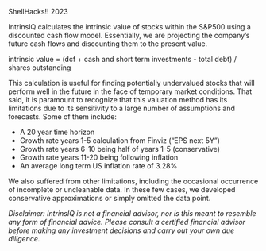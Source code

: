 ShellHacks!! 2023

IntrinsIQ calculates the intrinsic value of stocks within the S&P500 using a discounted cash flow model. 
Essentially, we are projecting the company’s future cash flows and discounting them to the present value.

intrinsic value = (dcf + cash and short term investments - total debt) / shares outstanding

This calculation is useful for finding potentially undervalued stocks that will perform well in the future in the face of temporary market conditions. 
That said, it is paramount to recognize that this valuation method has its limitations due to its sensitivity to a large number of assumptions and forecasts. 
Some of them include:

- A 20 year time horizon
- Growth rate years 1-5 calculation from Finviz (“EPS next 5Y”)
- Growth rate years 6-10 being half of years 1-5 (conservative)
- Growth rate years 11-20 being following inflation
- An average long term US inflation rate of 3.28%

We also suffered from other limitations, including the occasional occurrence of incomplete or uncleanable data. 
In these few cases, we developed conservative approximations or simply omitted the data point.

_Disclaimer: IntrinsIQ is not a financial advisor, nor is this meant to resemble any form of financial advice. 
Please consult a certified financial advisor before making any investment decisions and carry out your own due diligence._

